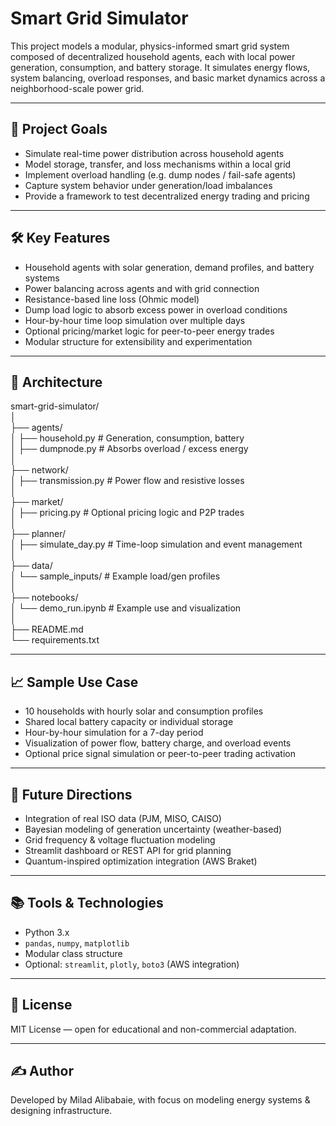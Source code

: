 # Smart Grid Simulator

This project models a modular, physics-informed smart grid system composed of decentralized household agents, each with local power generation, consumption, and battery storage. It simulates energy flows, system balancing, overload responses, and basic market dynamics across a neighborhood-scale power grid.

---

## 🔋 Project Goals

- Simulate real-time power distribution across household agents
- Model storage, transfer, and loss mechanisms within a local grid
- Implement overload handling (e.g. dump nodes / fail-safe agents)
- Capture system behavior under generation/load imbalances
- Provide a framework to test decentralized energy trading and pricing

---

## 🛠️ Key Features

- Household agents with solar generation, demand profiles, and battery systems
- Power balancing across agents and with grid connection
- Resistance-based line loss (Ohmic model)
- Dump load logic to absorb excess power in overload conditions
- Hour-by-hour time loop simulation over multiple days
- Optional pricing/market logic for peer-to-peer energy trades
- Modular structure for extensibility and experimentation

---

## 🧱 Architecture  
  
smart-grid-simulator/  
│  
├── agents/  
│ ├── household.py # Generation, consumption, battery  
│ ├── dumpnode.py # Absorbs overload / excess energy  
│  
├── network/  
│ ├── transmission.py # Power flow and resistive losses  
│  
├── market/  
│ ├── pricing.py # Optional pricing logic and P2P trades  
│  
├── planner/  
│ ├── simulate_day.py # Time-loop simulation and event management  
│  
├── data/  
│ └── sample_inputs/ # Example load/gen profiles  
│  
├── notebooks/  
│ └── demo_run.ipynb # Example use and visualization  
│  
├── README.md  
└── requirements.txt  
  
  
---

## 📈 Sample Use Case

- 10 households with hourly solar and consumption profiles
- Shared local battery capacity or individual storage
- Hour-by-hour simulation for a 7-day period
- Visualization of power flow, battery charge, and overload events
- Optional price signal simulation or peer-to-peer trading activation

---

## 🌱 Future Directions

- Integration of real ISO data (PJM, MISO, CAISO)
- Bayesian modeling of generation uncertainty (weather-based)
- Grid frequency & voltage fluctuation modeling
- Streamlit dashboard or REST API for grid planning
- Quantum-inspired optimization integration (AWS Braket)

---

## 📚 Tools & Technologies

- Python 3.x
- `pandas`, `numpy`, `matplotlib`
- Modular class structure
- Optional: `streamlit`, `plotly`, `boto3` (AWS integration)

---

## 📄 License

MIT License — open for educational and non-commercial adaptation.

---

## ✍️ Author

Developed by Milad Alibabaie, with focus on modeling energy systems & designing infrastructure.
